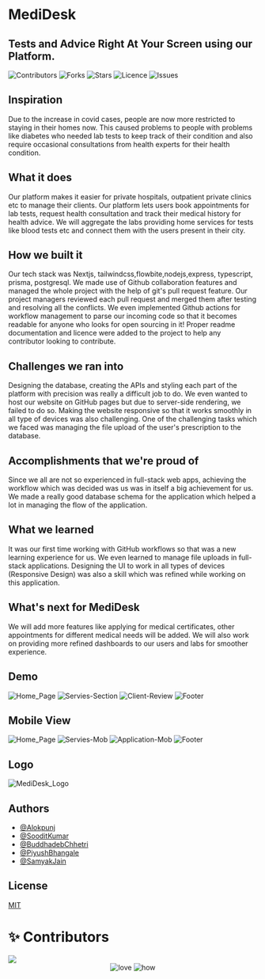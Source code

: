 # MediDesk

## Tests and Advice Right At Your Screen using our Platform.

![Contributors](https://img.shields.io/github/contributors/HackingThisWorld/medidesk)
![Forks](https://img.shields.io/github/forks/HackingThisWorld/medidesk)
![Stars](https://img.shields.io/github/stars/HackingThisWorld/medidesk)
![Licence](https://img.shields.io/github/license/HackingThisWorld/medidesk)
![Issues](https://img.shields.io/github/issues/HackingThisWorld/medidesk)

## Inspiration

Due to the increase in covid cases, people are now more restricted to staying in their homes now. This caused problems to people with problems like diabetes who needed lab tests to keep track of their condition and also require occasional consultations from health experts for their health condition.

## What it does

Our platform makes it easier for private hospitals, outpatient private clinics etc to manage their clients. Our platform lets users book appointments for lab tests, request health consultation and track their medical history for health advice. We will aggregate the labs providing home services for tests like blood tests etc and connect them with the users present in their city.

## How we built it

Our tech stack was Nextjs, tailwindcss,flowbite,nodejs,express, typescript, prisma, postgresql.
We made use of Github collaboration features and managed the whole project with the help of git's pull request feature. Our project managers reviewed each pull request and merged them after testing and resolving all the conflicts. We even implemented Github actions for workflow management to parse our incoming code so that it becomes readable for anyone who looks for open sourcing in it! Proper readme documentation and licence were added to the project to help any contributor looking to contribute.

## Challenges we ran into

Designing the database, creating the APIs and styling each part of the platform with precision was really a difficult job to do. We even wanted to host our website on GitHub pages but due to server-side rendering, we failed to do so. Making the website responsive so that it works smoothly in all type of devices was also challenging. One of the challenging tasks which we faced was managing the file upload of the user's prescription to the database.

## Accomplishments that we're proud of

Since we all are not so experienced in full-stack web apps, achieving the workflow which was decided was us was in itself a big achievement for us. We made a really good database schema for the application which helped a lot in managing the flow of the application.

## What we learned

It was our first time working with GitHub workflows so that was a new learning experience for us. We even learned to manage file uploads in full-stack applications. Designing the UI to work in all types of devices (Responsive Design) was also a skill which was refined while working on this application.

## What's next for MediDesk

We will add more features like applying for medical certificates, other appointments for different medical needs will be added. We will also work on providing more refined dashboards to our users and labs for smoother experience.

## Demo

![Home_Page](https://cdn.discordapp.com/attachments/900363233033060395/950002506623242330/unknown.png)
![Servies-Section](https://cdn.discordapp.com/attachments/900363233033060395/949930658376073256/unknown.png)
![Client-Review](https://cdn.discordapp.com/attachments/900363233033060395/949931066708340766/unknown.png)
![Footer](https://cdn.discordapp.com/attachments/900363233033060395/949933027205738507/unknown.png)

## Mobile View

![Home_Page](https://cdn.discordapp.com/attachments/900363233033060395/950003540976336926/unknown.png)
![Servies-Mob](https://cdn.discordapp.com/attachments/900363233033060395/949933859389190184/unknown.png)
![Application-Mob](https://cdn.discordapp.com/attachments/900363233033060395/949934867460808704/unknown.png)
![Footer](https://cdn.discordapp.com/attachments/900363233033060395/949935126807183360/unknown.png)

## Logo

![MediDesk_Logo](https://cdn.discordapp.com/attachments/941636283208458250/949901872842559548/MEDIDESKbg.png)

## Authors

- [@Alokpunj](https://github.com/ST1LLWATER)
- [@SooditKumar](https://github.com/SooditK)
- [@BuddhadebChhetri](https://github.com/Buddhad)
- [@PiyushBhangale](https://github.com/officialpiyush)
- [@SamyakJain](https://github.com/SamyakJain2020)

## License

[MIT](../medidesk/LICENSE)

# ✨ Contributors

<a href="https://github.com/HackingThisWorld/medidesk/graphs/contributors">
  <img src="https://contrib.rocks/image?repo=HackingThisWorld/medidesk" />
</a>
<div align="center">
 <img src="https://forthebadge.com/images/badges/built-with-love.svg" alt="love" />
 <img src="https://forthebadge.com/images/badges/thats-how-they-get-you.svg" alt="how">
</div>
